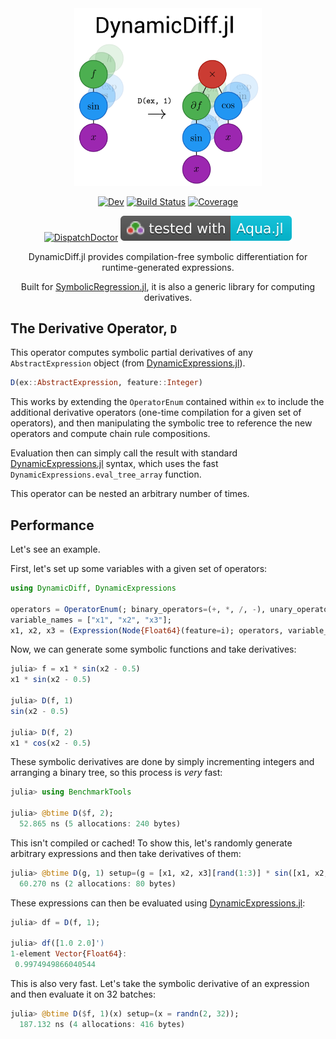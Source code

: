 <div align="center">

<img src="logo.png" width="300" alt="logo">

[![Dev](https://img.shields.io/badge/docs-dev-blue.svg)](https://ai.damtp.cam.ac.uk/dynamicdiff/dev/) [![Build Status](https://github.com/MilesCranmer/DynamicDiff.jl/actions/workflows/CI.yml/badge.svg?branch=main)](https://github.com/MilesCranmer/DynamicDiff.jl/actions/workflows/CI.yml?query=branch%3Amain) [![Coverage](https://coveralls.io/repos/github/MilesCranmer/DynamicDiff.jl/badge.svg?branch=main)](https://coveralls.io/github/MilesCranmer/DynamicDiff.jl?branch=main)

[![DispatchDoctor](https://img.shields.io/badge/%F0%9F%A9%BA_tested_with-DispatchDoctor.jl-blue?labelColor=white)](https://github.com/MilesCranmer/DispatchDoctor.jl) [![Aqua](https://raw.githubusercontent.com/JuliaTesting/Aqua.jl/master/badge.svg)](https://github.com/JuliaTesting/Aqua.jl)

DynamicDiff.jl provides compilation-free symbolic differentiation for runtime-generated expressions.

Built for [SymbolicRegression.jl](https://github.com/MilesCranmer/SymbolicRegression.jl), it is also a generic library for computing derivatives.

</div>

## The Derivative Operator, `D`

This operator computes symbolic partial derivatives of any `AbstractExpression` object (from [DynamicExpressions.jl](https://github.com/SymbolicML/DynamicExpressions.jl)).

```julia
D(ex::AbstractExpression, feature::Integer)
```

This works by extending the `OperatorEnum` contained within `ex` to include the additional derivative operators (one-time compilation for a given set of operators), and then manipulating the symbolic tree to reference the new operators and compute chain rule compositions.

Evaluation then can simply call the result with standard [DynamicExpressions.jl](https://github.com/SymbolicML/DynamicExpressions.jl) syntax, which uses the fast `DynamicExpressions.eval_tree_array` function.

This operator can be nested an arbitrary number of times.

## Performance

Let's see an example.

First, let's set up some variables with a given set of operators:

```julia
using DynamicDiff, DynamicExpressions

operators = OperatorEnum(; binary_operators=(+, *, /, -), unary_operators=(sin, cos));
variable_names = ["x1", "x2", "x3"];
x1, x2, x3 = (Expression(Node{Float64}(feature=i); operators, variable_names) for i in 1:3);
```

Now, we can generate some symbolic functions and take derivatives:

```julia
julia> f = x1 * sin(x2 - 0.5)
x1 * sin(x2 - 0.5)

julia> D(f, 1)
sin(x2 - 0.5)

julia> D(f, 2)
x1 * cos(x2 - 0.5)
```

These symbolic derivatives are done by simply incrementing integers
and arranging a binary tree, so this process is _very_ fast:

```julia
julia> using BenchmarkTools

julia> @btime D($f, 2);
  52.865 ns (5 allocations: 240 bytes)
```

This isn't compiled or cached!
To show this, let's randomly generate arbitrary expressions and then take derivatives of them:

```julia
julia> @btime D(g, 1) setup=(g = [x1, x2, x3][rand(1:3)] * sin([x1, x2, x3][rand(1:3)] - randn())) evals=100
  60.270 ns (2 allocations: 80 bytes)
```

These expressions can then be evaluated using [DynamicExpressions.jl](https://github.com/SymbolicML/DynamicExpressions.jl):

```julia
julia> df = D(f, 1);

julia> df([1.0 2.0]')
1-element Vector{Float64}:
 0.9974949866040544
```

This is also very fast. Let's take the symbolic
derivative of an expression and then evaluate it on 32 batches:

```julia
julia> @btime D($f, 1)(x) setup=(x = randn(2, 32));
  187.132 ns (4 allocations: 416 bytes)
```
